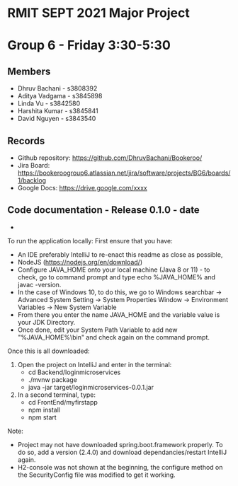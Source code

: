 # RMIT SEPT 2021 Major Project

# Group 6 - Friday 3:30-5:30

## Members
* Dhruv Bachani     - s3808392
* Aditya Vadgama    - s3845898
* Linda Vu          - s3842580
* Harshita Kumar    - s3845841 
* David Nguyen      - s3843540

## Records

* Github repository: https://github.com/DhruvBachani/Bookeroo/
* Jira Board: https://bookeroogroup6.atlassian.net/jira/software/projects/BG6/boards/1/backlog
* Google Docs: https://drive.google.com/xxxx

	
## Code documentation - Release 0.1.0 - date
*
  

To run the application locally:
First ensure that you have:
- An IDE preferably IntelliJ to re-enact this readme as close as possible, 
- NodeJS (https://nodejs.org/en/download/)
- Configure JAVA_HOME onto your local machine (Java 8 or 11) - to check, go to command prompt and type echo %JAVA_HOME% and javac -version. 
- 	In the case of Windows 10, to do this, we go to Windows searchbar -> Advanced System Setting -> System Properties Window -> Environment Variables -> New System Variable
- 	From there you enter the name JAVA_HOME and the variable value is your JDK Directory.
- 	Once done, edit your System Path Variable to add new "%JAVA_HOME%\bin" and check again on the command prompt.

Once this is all downloaded:
1. Open the project on IntelliJ and enter in the terminal:
	- cd Backend/loginmicroservices
	- ./mvnw package
	- java -jar target/loginmicroservices-0.0.1.jar
2. In a second terminal, type:
	- cd FrontEnd/myfirstapp
	- npm install
	- npm start

Note: 
- Project may not have downloaded spring.boot.framework properly. To do so, add a version (2.4.0) and download dependancies/restart IntelliJ again.
- H2-console was not shown at the beginning, the configure method on the SecurityConfig file was modified to get it working. 
